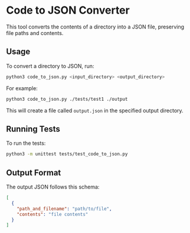# Code to JSON Converter

This tool converts the contents of a directory into a JSON file, preserving file paths and contents.

## Usage

To convert a directory to JSON, run:

```bash
python3 code_to_json.py <input_directory> <output_directory>
```

For example:
```bash
python3 code_to_json.py ./tests/test1 ./output
```

This will create a file called `output.json` in the specified output directory.

## Running Tests

To run the tests:

```bash
python3 -m unittest tests/test_code_to_json.py
```

## Output Format

The output JSON follows this schema:
```json
[
  {
    "path_and_filename": "path/to/file",
    "contents": "file contents"
  }
]
``` 